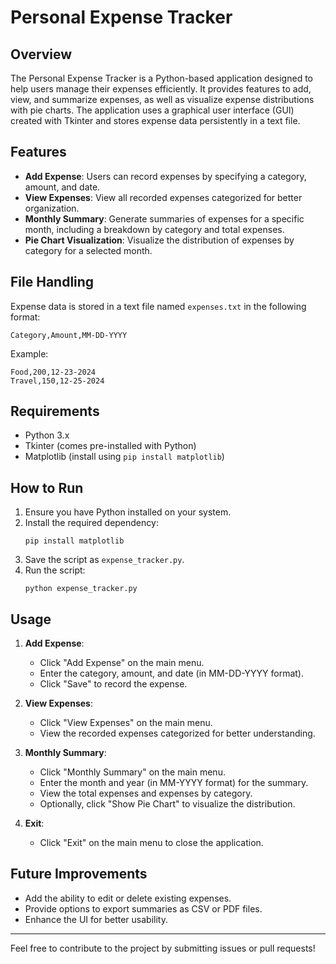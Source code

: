 # Personal Expense Tracker

## Overview
The Personal Expense Tracker is a Python-based application designed to help users manage their expenses efficiently. It provides features to add, view, and summarize expenses, as well as visualize expense distributions with pie charts. The application uses a graphical user interface (GUI) created with Tkinter and stores expense data persistently in a text file.

## Features
- **Add Expense**: Users can record expenses by specifying a category, amount, and date.
- **View Expenses**: View all recorded expenses categorized for better organization.
- **Monthly Summary**: Generate summaries of expenses for a specific month, including a breakdown by category and total expenses.
- **Pie Chart Visualization**: Visualize the distribution of expenses by category for a selected month.

## File Handling
Expense data is stored in a text file named `expenses.txt` in the following format:
```
Category,Amount,MM-DD-YYYY
```
Example:
```
Food,200,12-23-2024
Travel,150,12-25-2024
```

## Requirements
- Python 3.x
- Tkinter (comes pre-installed with Python)
- Matplotlib (install using `pip install matplotlib`)

## How to Run
1. Ensure you have Python installed on your system.
2. Install the required dependency:
   ```
   pip install matplotlib
   ```
3. Save the script as `expense_tracker.py`.
4. Run the script:
   ```
   python expense_tracker.py
   ```

## Usage
1. **Add Expense**:
   - Click "Add Expense" on the main menu.
   - Enter the category, amount, and date (in MM-DD-YYYY format).
   - Click "Save" to record the expense.

2. **View Expenses**:
   - Click "View Expenses" on the main menu.
   - View the recorded expenses categorized for better understanding.

3. **Monthly Summary**:
   - Click "Monthly Summary" on the main menu.
   - Enter the month and year (in MM-YYYY format) for the summary.
   - View the total expenses and expenses by category.
   - Optionally, click "Show Pie Chart" to visualize the distribution.

4. **Exit**:
   - Click "Exit" on the main menu to close the application.


## Future Improvements
- Add the ability to edit or delete existing expenses.
- Provide options to export summaries as CSV or PDF files.
- Enhance the UI for better usability.

---
Feel free to contribute to the project by submitting issues or pull requests!

